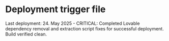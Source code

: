# Deployment trigger file
Last deployment: 24. May 2025 - CRITICAL: Completed Lovable dependency removal and extraction script fixes for successful deployment. Build verified clean.
